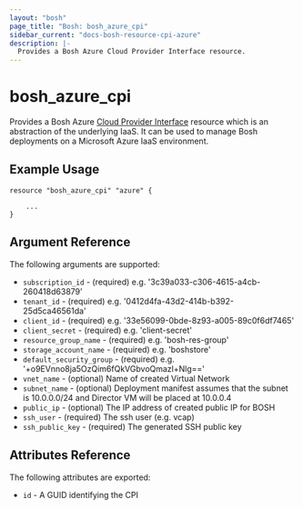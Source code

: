 ```yaml
---
layout: "bosh"
page_title: "Bosh: bosh_azure_cpi"
sidebar_current: "docs-bosh-resource-cpi-azure"
description: |-
  Provides a Bosh Azure Cloud Provider Interface resource.
---
```


# bosh\_azure\_cpi

Provides a Bosh Azure [Cloud Provider Interface](http://bosh.io/docs) resource which is an abstraction of the underlying IaaS. It can be used to manage Bosh deployments on a Microsoft Azure IaaS environment.

## Example Usage

```
resource "bosh_azure_cpi" "azure" {    
    
    ...
}
```

## Argument Reference

The following arguments are supported:

* `subscription_id` - (required) e.g. '3c39a033-c306-4615-a4cb-260418d63879'
* `tenant_id` - (required) e.g. '0412d4fa-43d2-414b-b392-25d5ca46561da'
* `client_id` - (required) e.g. '33e56099-0bde-8z93-a005-89c0f6df7465'
* `client_secret` - (required) e.g. 'client-secret'
* `resource_group_name` - (required) e.g. 'bosh-res-group'
* `storage_account_name` - (required) e.g. 'boshstore'
* `default_security_group` - (required) e.g. '+o9EVnno8ja5OzQim6fQkVGbvoQmazl+Nlg=='
* `vnet_name` - (optional) Name of created Virtual Network
* `subnet_name` - (optional) Deployment manifest assumes that the subnet is 10.0.0.0/24 and Director VM will be placed at 10.0.0.4
* `public_ip` - (optional) The IP address of created public IP for BOSH
* `ssh_user` - (required) The ssh user (e.g. vcap)
* `ssh_public_key` - (required) The generated SSH public key

## Attributes Reference

The following attributes are exported:

* `id` - A GUID identifying the CPI
